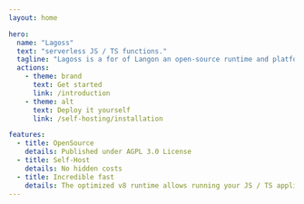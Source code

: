 ```yaml
---
layout: home

hero:
  name: "Lagoss"
  text: "serverless JS / TS functions."
  tagline: "Lagoss is a for of Langon an open-source runtime and platform for running JS / TS serverless functions."
  actions:
    - theme: brand
      text: Get started
      link: /introduction
    - theme: alt
      text: Deploy it yourself
      link: /self-hosting/installation

features:
  - title: OpenSource
    details: Published under AGPL 3.0 License
  - title: Self-Host
    details: No hidden costs
  - title: Incredible fast
    details: The optimized v8 runtime allows running your JS / TS applications in ms!
---
```


